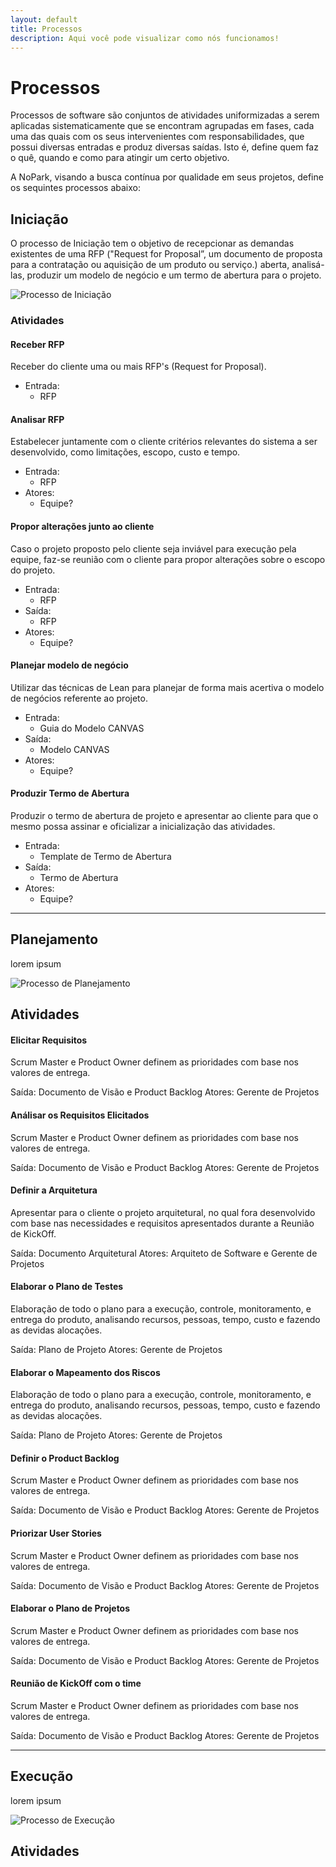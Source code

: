 ```yaml
---
layout: default
title: Processos
description: Aqui você pode visualizar como nós funcionamos!
---
```


# Processos

Processos de software são conjuntos de atividades uniformizadas a serem aplicadas sistematicamente que se encontram agrupadas em fases, cada uma das quais com os seus intervenientes com responsabilidades, que possui diversas entradas e produz diversas saídas. Isto é, define quem faz o quê, quando e como para atingir um certo objetivo.

A NoPark, visando a busca contínua por qualidade em seus projetos, define os sequintes processos abaixo:


## Iniciação

O processo de Iniciação tem o objetivo de recepcionar as demandas existentes de uma RFP ("Request for Proposal”, um documento de proposta para a contratação ou aquisição de um produto ou serviço.) aberta, analisá-las, produzir um modelo de negócio e um termo de abertura para o projeto.

![Processo de Iniciação](https://beatrizacbs.github.io/nopark/assets/images/iniciacao.svg)

### Atividades

#### Receber RFP

Receber do cliente uma ou mais RFP's (Request for Proposal).

- Entrada: 
  - RFP

#### Analisar RFP

Estabelecer juntamente com o cliente critérios relevantes do sistema a ser desenvolvido, como limitações, escopo, custo e tempo.

- Entrada: 
  - RFP
- Atores: 
  - Equipe?

#### Propor alterações junto ao cliente

Caso o projeto proposto pelo cliente seja inviável para execução pela equipe, faz-se reunião com o cliente para propor alterações sobre o escopo do projeto.

- Entrada: 
  - RFP
- Saída:
  - RFP
- Atores: 
  - Equipe?

#### Planejar modelo de negócio

Utilizar das técnicas de Lean para planejar de forma mais acertiva o modelo de negócios referente ao projeto.

- Entrada: 
  - Guia do Modelo CANVAS
- Saída: 
  - Modelo CANVAS
- Atores: 
  - Equipe?

#### Produzir Termo de Abertura

Produzir o termo de abertura de projeto e apresentar ao cliente para que o mesmo possa assinar e oficializar a inicialização das atividades.

- Entrada: 
  - Template de Termo de Abertura
- Saída: 
  - Termo de Abertura
- Atores: 
  - Equipe?

* * *

## Planejamento

lorem ipsum

![Processo de Planejamento](https://beatrizacbs.github.io/nopark/assets/images/planejamento.svg)

## Atividades

#### Elicitar Requisitos

Scrum Master e Product Owner definem as prioridades com base nos valores de entrega.

Saída: Documento de Visão e Product Backlog
Atores: Gerente de Projetos

#### Análisar os Requisitos Elicitados

Scrum Master e Product Owner definem as prioridades com base nos valores de entrega.

Saída: Documento de Visão e Product Backlog
Atores: Gerente de Projetos

#### Definir a Arquitetura

Apresentar para o cliente o projeto arquitetural, no qual fora desenvolvido com base nas necessidades e requisitos apresentados durante a Reunião de KickOff.

Saída: Documento Arquitetural
Atores: Arquiteto de Software e Gerente de Projetos

#### Elaborar o Plano de Testes

Elaboração de todo o plano para a execução, controle, monitoramento, e entrega do produto, analisando recursos, pessoas, tempo, custo e fazendo as devidas alocações.

Saída: Plano de Projeto
Atores: Gerente de Projetos

#### Elaborar o Mapeamento dos Riscos

Elaboração de todo o plano para a execução, controle, monitoramento, e entrega do produto, analisando recursos, pessoas, tempo, custo e fazendo as devidas alocações.

Saída: Plano de Projeto
Atores: Gerente de Projetos

#### Definir o Product Backlog

Scrum Master e Product Owner definem as prioridades com base nos valores de entrega.

Saída: Documento de Visão e Product Backlog
Atores: Gerente de Projetos

#### Priorizar User Stories

Scrum Master e Product Owner definem as prioridades com base nos valores de entrega.

Saída: Documento de Visão e Product Backlog
Atores: Gerente de Projetos

#### Elaborar o Plano de Projetos

Scrum Master e Product Owner definem as prioridades com base nos valores de entrega.

Saída: Documento de Visão e Product Backlog
Atores: Gerente de Projetos

#### Reunião de KickOff com o time

Scrum Master e Product Owner definem as prioridades com base nos valores de entrega.

Saída: Documento de Visão e Product Backlog
Atores: Gerente de Projetos

* * *

## Execução

lorem ipsum

![Processo de Execução](https://beatrizacbs.github.io/nopark/assets/images/planejamento.svg)

## Atividades







